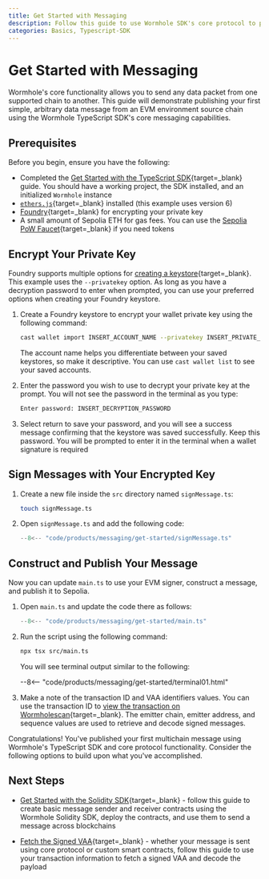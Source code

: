 ```yaml
---
title: Get Started with Messaging
description: Follow this guide to use Wormhole SDK's core protocol to publish a multichain message and return transaction information with VAA identifiers.
categories: Basics, Typescript-SDK
---
```


# Get Started with Messaging

Wormhole's core functionality allows you to send any data packet from one supported chain to another. This guide will demonstrate publishing your first simple, arbitrary data message from an EVM environment source chain using the Wormhole TypeScript SDK's core messaging capabilities. 

## Prerequisites

Before you begin, ensure you have the following:

- Completed the [Get Started with the TypeScript SDK](/docs/tools/solidity-sdk/get-started){target=\_blank} guide. You should have a working project, the SDK installed, and an initialized `Wormhole` instance
- [`ethers.js`](https://docs.ethers.org/v6/getting-started/){target=\_blank} installed (this example uses version 6)
- [Foundry](https://book.getfoundry.sh/getting-started/installation){target=\_blank} for encrypting your private key
- A small amount of Sepolia ETH for gas fees. You can use the [Sepolia PoW Faucet](https://sepolia-faucet.pk910.de/){target=\_blank} if you need tokens

## Encrypt Your Private Key

Foundry supports multiple options for [creating a keystore](https://book.getfoundry.sh/reference/cast/cast-wallet-import){target=\_blank}. This example uses the `--privatekey` option. As long as you have a decryption password to enter when prompted, you can use your preferred options when creating your Foundry keystore.

1. Create a Foundry keystore to encrypt your wallet private key using the following command:

    ```bash
    cast wallet import INSERT_ACCOUNT_NAME --privatekey INSERT_PRIVATE_KEY
    ```

    The account name helps you differentiate between your saved keystores, so make it descriptive. You can use `cast wallet list` to see your saved accounts.

2. Enter the password you wish to use to decrypt your private key at the prompt. You will not see the password in the terminal as you type:

    ```bash
    Enter password: INSERT_DECRYPTION_PASSWORD
    ```

3. Select return to save your password, and you will see a success message confirming that the keystore was saved successfully. Keep this password. You will be prompted to enter it in the terminal when a wallet signature is required

## Sign Messages with Your Encrypted Key

1. Create a new file inside the `src` directory named `signMessage.ts`:

    ```bash
    touch signMessage.ts
    ```

2. Open `signMessage.ts` and add the following code:

    ```ts title="signMessage.ts"
    --8<-- "code/products/messaging/get-started/signMessage.ts"
    ```

## Construct and Publish Your Message

Now you can update `main.ts` to use your EVM signer, construct a message, and publish it to Sepolia. 

1. Open `main.ts` and update the code there as follows:

    ```ts title="main.ts"
    --8<-- "code/products/messaging/get-started/main.ts"
    ```

2. Run the script using the following command:

    ```bash
    npx tsx src/main.ts
    ```

    You will see terminal output similar to the following:

    --8<-- "code/products/messaging/get-started/terminal01.html"

3. Make a note of the transaction ID and VAA identifiers values. You can use the transaction ID to [view the transaction on Wormholescan](https://wormholescan.io/#/tx/0x98698539762d93d0c152b893b521688c61ec0b48b16559c6f5e2a09b975b09ca?network=Testnet){target=\_blank}. The emitter chain, emitter address, and sequence values are used to retrieve and decode signed messages.

Congratulations! You've published your first multichain message using Wormhole's TypeScript SDK and core protocol functionality. Consider the following options to build upon what you've accomplished. 

## Next Steps

- [Get Started with the Solidity SDK](){target=\_blank} - follow this guide to create basic message sender and receiver contracts using the Wormhole Solidity SDK, deploy the contracts, and use them to send a message across blockchains

- [Fetch the Signed VAA](){target=\_blank} - whether your message is sent using core protocol or custom smart contracts, follow this guide to use your transaction information to fetch a signed VAA and decode the payload
